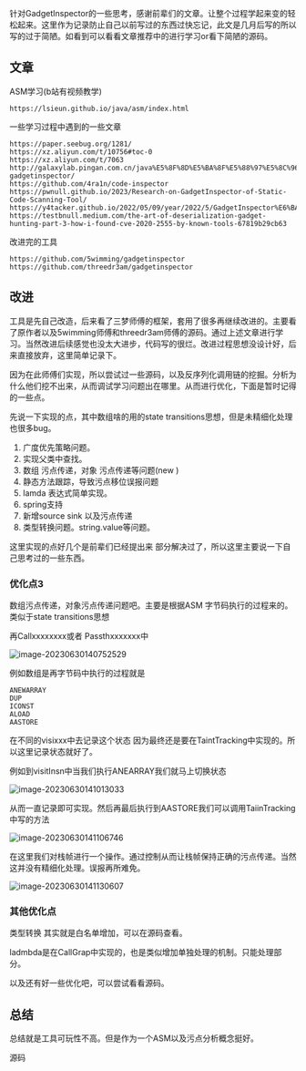 针对GadgetInspector的一些思考，感谢前辈们的文章。让整个过程学起来变的轻松起来。这里作为记录防止自己以前写过的东西过快忘记，此文是几月后写的所以写的过于简陋。如看到可以看看文章推荐中的进行学习or看下简陋的源码。

## 文章

ASM学习(b站有视频教学)

```
https://lsieun.github.io/java/asm/index.html
```

一些学习过程中遇到的一些文章

```
https://paper.seebug.org/1281/
https://xz.aliyun.com/t/10756#toc-0 
https://xz.aliyun.com/t/7063
http://galaxylab.pingan.com.cn/java%E5%8F%8D%E5%BA%8F%E5%88%97%E5%8C%96%E6%BC%8F%E6%B4%9E%E8%BE%85%E5%8A%A9%E5%B7%A5%E5%85%B7%E4%B9%8B-gadgetinspector/
https://github.com/4ra1n/code-inspector
https://pwnull.github.io/2023/Research-on-GadgetInspector-of-Static-Code-Scanning-Tool/
https://y4tacker.github.io/2022/05/09/year/2022/5/GadgetInspector%E6%BA%90%E7%A0%81%E5%88%86%E6%9E%90/#%E5%89%8D%E7%BD%AE%E5%BA%9F%E8%AF%9D
https://testbnull.medium.com/the-art-of-deserialization-gadget-hunting-part-3-how-i-found-cve-2020-2555-by-known-tools-67819b29cb63 
```

改进完的工具

```
https://github.com/5wimming/gadgetinspector
https://github.com/threedr3am/gadgetinspector
```

## 改进

工具是先自己改造，后来看了三梦师傅的框架，套用了很多再继续改进的。主要看了原作者以及5wimming师傅和threedr3am师傅的源码。通过上述文章进行学习。当然改进后续感觉也没太大进步，代码写的很烂。改进过程思想没设计好，后来直接放弃，这里简单记录下。

因为在此师傅们实现，所以尝试过一些源码，以及反序列化调用链的挖掘。分析为什么他们挖不出来，从而调试学习问题出在哪里。从而进行优化，下面是暂时记得的一些点。

先说一下实现的点，其中数组啥的用的state transitions思想，但是未精细化处理也很多bug。

1. 广度优先策略问题。
2. 实现父类中查找。
3. 数组 污点传递，对象 污点传递等问题(new )
4. 静态方法跟踪，导致污点移位误报问题
5. lamda 表达式简单实现。
6. spring支持
7. 新增source sink 以及污点传递
8. 类型转换问题。string.value等问题。

这里实现的点好几个是前辈们已经提出来 部分解决过了，所以这里主要说一下自己思考过的一些东西。

### 优化点3

数组污点传递，对象污点传递问题吧。主要是根据ASM 字节码执行的过程来的。类似于state transitions思想

再Callxxxxxxxx或者 Passthxxxxxxx中

![image-20230630140752529](https://lark-assets-prod-aliyun.oss-cn-hangzhou.aliyuncs.com/yuque/0/2023/png/22305987/1688107215479-c5f85d40-3946-44ff-b11f-f64db064f604.png)

例如数组是再字节码中执行的过程就是

```
ANEWARRAY
DUP
ICONST
ALOAD
AASTORE
```

在不同的visixxx中去记录这个状态 因为最终还是要在TaintTracking中实现的。所以这里记录状态就好了。

例如到visitInsn中当我们执行ANEARRAY我们就马上切换状态

![image-20230630141013033](https://lark-assets-prod-aliyun.oss-cn-hangzhou.aliyuncs.com/yuque/0/2023/png/22305987/1688107216236-6b1ca4da-d4b9-460e-ba95-b185245b9ee2.png)

从而一直记录即可实现。然后再最后执行到AASTORE我们可以调用TaiinTracking中写的方法

![image-20230630141106746](https://lark-assets-prod-aliyun.oss-cn-hangzhou.aliyuncs.com/yuque/0/2023/png/22305987/1688107216988-dcf091cc-acde-446d-9742-86df1e382932.png)

在这里我们对栈帧进行一个操作。通过控制从而让栈帧保持正确的污点传递。当然这并没有精细化处理。误报再所难免。

![image-20230630141130607](https://lark-assets-prod-aliyun.oss-cn-hangzhou.aliyuncs.com/yuque/0/2023/png/22305987/1688107217588-b98bc3f0-195a-4912-9970-3370c90d25e2.png)

### 其他优化点

类型转换 其实就是白名单增加，可以在源码查看。

ladmbda是在CallGrap中实现的，也是类似增加单独处理的机制。只能处理部分。

以及还有好一些优化吧，可以尝试看看源码。

## 总结

总结就是工具可玩性不高。但是作为一个ASM以及污点分析概念挺好。

源码